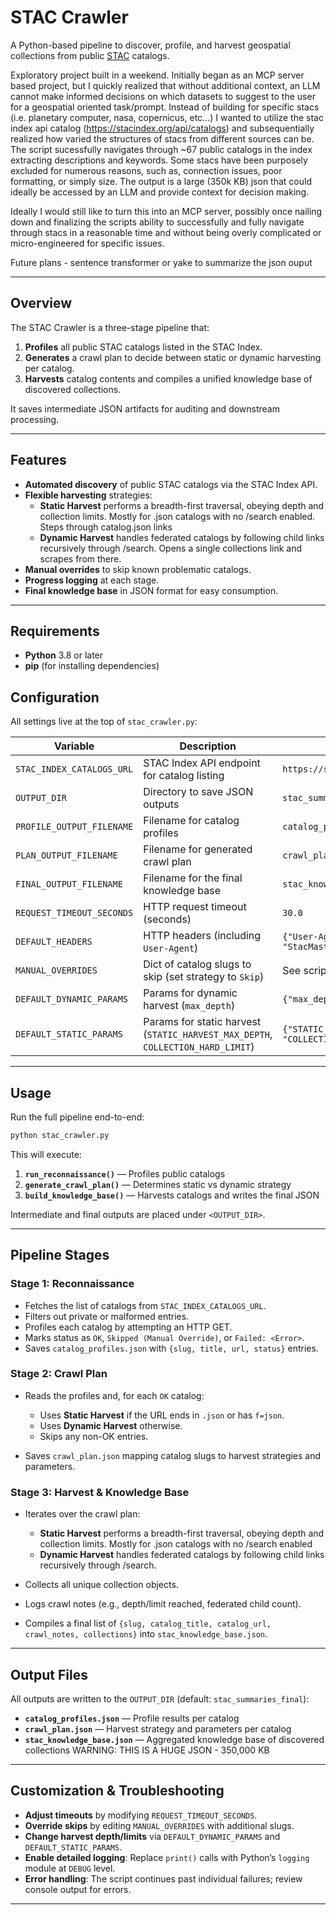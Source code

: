 # STAC Crawler

A Python-based pipeline to discover, profile, and harvest geospatial collections from public [STAC](https://stacindex.org) catalogs.

Exploratory project built in a weekend. Initially began as an MCP server based project, but I quickly realized that without additional context, an LLM cannot make informed decisions on
which datasets to suggest to the user for a geospatial oriented task/prompt. Instead of building for specific stacs (i.e. planetary computer, nasa, copernicus, etc...)
I wanted to utilize the stac index api catalog (https://stacindex.org/api/catalogs) and subsequentially realized how varied the structures of stacs from different sources can be.
The script sucessfully navigates through ~67 public catalogs in the index extracting descriptions and keywords. Some stacs have been purposely excluded for numerous reasons, such as, 
connection issues, poor formatting, or simply size. The output is a large (350k KB) json that could ideally be accessed by an LLM and provide context for decision making.

Ideally I would still like to turn this into an MCP server, possibly once nailing down and finalizing the scripts ability to successfully and fully navigate through stacs in a reasonable time
and without being overly complicated or micro-engineered for specific issues.

Future plans - sentence transformer or yake to summarize the json ouput

---

## Overview

The STAC Crawler is a three-stage pipeline that:

1. **Profiles** all public STAC catalogs listed in the STAC Index.
2. **Generates** a crawl plan to decide between static or dynamic harvesting per catalog.
3. **Harvests** catalog contents and compiles a unified knowledge base of discovered collections.

It saves intermediate JSON artifacts for auditing and downstream processing.

---

## Features

* **Automated discovery** of public STAC catalogs via the STAC Index API.
* **Flexible harvesting** strategies:
  * **Static Harvest** performs a breadth-first traversal, obeying depth and collection limits. Mostly for .json catalogs with no /search enabled. Steps through catalog.json links
  * **Dynamic Harvest** handles federated catalogs by following child links recursively through /search. Opens a single collections link and scrapes from there.
* **Manual overrides** to skip known problematic catalogs.
* **Progress logging** at each stage.
* **Final knowledge base** in JSON format for easy consumption.

---

## Requirements

* **Python** 3.8 or later
* **pip** (for installing dependencies)

## Configuration

All settings live at the top of `stac_crawler.py`:

| Variable                  | Description                                                                     | Default                                                         |
| ------------------------- | ------------------------------------------------------------------------------- | --------------------------------------------------------------- |
| `STAC_INDEX_CATALOGS_URL` | STAC Index API endpoint for catalog listing                                     | `https://stacindex.org/api/catalogs`                            |
| `OUTPUT_DIR`              | Directory to save JSON outputs                                                  | `stac_summaries_final`                                          |
| `PROFILE_OUTPUT_FILENAME` | Filename for catalog profiles                                                   | `catalog_profiles.json`                                         |
| `PLAN_OUTPUT_FILENAME`    | Filename for generated crawl plan                                               | `crawl_plan.json`                                               |
| `FINAL_OUTPUT_FILENAME`   | Filename for the final knowledge base                                           | `stac_knowledge_base.json`                                      |
| `REQUEST_TIMEOUT_SECONDS` | HTTP request timeout (seconds)                                                  | `30.0`                                                          |
| `DEFAULT_HEADERS`         | HTTP headers (including `User-Agent`)                                           | `{"User-Agent": "StacMasterCrawler/20.0"}`                      |
| `MANUAL_OVERRIDES`        | Dict of catalog slugs to skip (set strategy to `Skip`)                          | See script for default entries                                  |
| `DEFAULT_DYNAMIC_PARAMS`  | Params for dynamic harvest (`max_depth`)                                        | `{"max_depth": 10}`                                             |
| `DEFAULT_STATIC_PARAMS`   | Params for static harvest (`STATIC_HARVEST_MAX_DEPTH`, `COLLECTION_HARD_LIMIT`) | `{"STATIC_HARVEST_MAX_DEPTH": 3, "COLLECTION_HARD_LIMIT": 300}` |

---

## Usage

Run the full pipeline end-to-end:

```bash
python stac_crawler.py
```

This will execute:

1. **`run_reconnaissance()`** — Profiles public catalogs
2. **`generate_crawl_plan()`** — Determines static vs dynamic strategy
3. **`build_knowledge_base()`** — Harvests catalogs and writes the final JSON

Intermediate and final outputs are placed under `<OUTPUT_DIR>`.

---

## Pipeline Stages

### Stage 1: Reconnaissance

* Fetches the list of catalogs from `STAC_INDEX_CATALOGS_URL`.
* Filters out private or malformed entries.
* Profiles each catalog by attempting an HTTP GET.
* Marks status as `OK`, `Skipped (Manual Override)`, or `Failed: <Error>`.
* Saves `catalog_profiles.json` with `{slug, title, url, status}` entries.

### Stage 2: Crawl Plan

* Reads the profiles and, for each `OK` catalog:

  * Uses **Static Harvest** if the URL ends in `.json` or has `f=json`.
  * Uses **Dynamic Harvest** otherwise.
  * Skips any non-OK entries.
* Saves `crawl_plan.json` mapping catalog slugs to harvest strategies and parameters.

### Stage 3: Harvest & Knowledge Base

* Iterates over the crawl plan:

  * **Static Harvest** performs a breadth-first traversal, obeying depth and collection limits. Mostly for .json catalogs with no /search enabled
  * **Dynamic Harvest** handles federated catalogs by following child links recursively through /search.
* Collects all unique collection objects.
* Logs crawl notes (e.g., depth/limit reached, federated child count).
* Compiles a final list of `{slug, catalog_title, catalog_url, crawl_notes, collections}` into `stac_knowledge_base.json`.

---

## Output Files

All outputs are written to the `OUTPUT_DIR` (default: `stac_summaries_final`):

* **`catalog_profiles.json`** — Profile results per catalog
* **`crawl_plan.json`** — Harvest strategy and parameters per catalog
* **`stac_knowledge_base.json`** — Aggregated knowledge base of discovered collections WARNING: THIS IS A HUGE JSON - 350,000 KB

---

## Customization & Troubleshooting

* **Adjust timeouts** by modifying `REQUEST_TIMEOUT_SECONDS`.
* **Override skips** by editing `MANUAL_OVERRIDES` with additional slugs.
* **Change harvest depth/limits** via `DEFAULT_DYNAMIC_PARAMS` and `DEFAULT_STATIC_PARAMS`.
* **Enable detailed logging**: Replace `print()` calls with Python’s `logging` module at `DEBUG` level.
* **Error handling**: The script continues past individual failures; review console output for errors.

---

